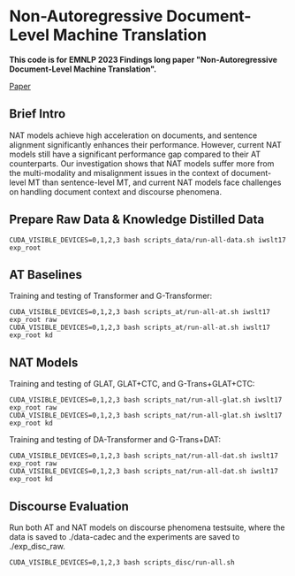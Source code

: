 # Non-Autoregressive Document-Level Machine Translation
**This code is for EMNLP 2023 Findings long paper "Non-Autoregressive Document-Level Machine Translation".**

[Paper](https://arxiv.org/abs/2305.12878) 

## Brief Intro
NAT models achieve high acceleration on documents, and sentence alignment significantly enhances their performance. 
However, current NAT models still have a significant performance gap compared to their AT counterparts. 
Our investigation shows that NAT models suffer more from the multi-modality and misalignment issues in the context of document-level MT than sentence-level MT,
and current NAT models face challenges on handling document context and discourse phenomena.


## Prepare Raw Data & Knowledge Distilled Data
```
CUDA_VISIBLE_DEVICES=0,1,2,3 bash scripts_data/run-all-data.sh iwslt17 exp_root
```

## AT Baselines
Training and testing of Transformer and G-Transformer:
```
CUDA_VISIBLE_DEVICES=0,1,2,3 bash scripts_at/run-all-at.sh iwslt17 exp_root raw
CUDA_VISIBLE_DEVICES=0,1,2,3 bash scripts_at/run-all-at.sh iwslt17 exp_root kd
```

## NAT Models
Training and testing of GLAT, GLAT+CTC, and G-Trans+GLAT+CTC:
```
CUDA_VISIBLE_DEVICES=0,1,2,3 bash scripts_nat/run-all-glat.sh iwslt17 exp_root raw
CUDA_VISIBLE_DEVICES=0,1,2,3 bash scripts_nat/run-all-glat.sh iwslt17 exp_root kd
```

Training and testing of DA-Transformer and G-Trans+DAT:
```
CUDA_VISIBLE_DEVICES=0,1,2,3 bash scripts_nat/run-all-dat.sh iwslt17 exp_root raw
CUDA_VISIBLE_DEVICES=0,1,2,3 bash scripts_nat/run-all-dat.sh iwslt17 exp_root kd
```

## Discourse Evaluation
Run both AT and NAT models on discourse phenomena testsuite, where the data is saved to ./data-cadec and the experiments are saved to ./exp_disc_raw. 
```
CUDA_VISIBLE_DEVICES=0,1,2,3 bash scripts_disc/run-all.sh
```